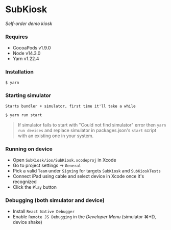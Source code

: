 # SubKiosk

_Self-order demo kiosk_

### Requires

- CocoaPods v1.9.0
- Node v14.3.0
- Yarn v1.22.4

### Installation

```sh
$ yarn
```

### Starting simulator

`Starts bundler + simulator, first time it'll take a while`

```sh
$ yarn run start
```

> If simulator fails to start with "Could not find simulator" error then `yarn run devices` and replace simulator in packages.json's `start` script with an existing one in your system.

### Running on device

- Open `SubKiosk/ios/SubKiosk.xcodeproj` in Xcode
- Go to project settings -> `General`
- Pick a valid `Team` under `Signing` for targets `SubKiosk` and `SubKioskTests`
- Connect iPad using cable and select device in Xcode once it's recognized
- Click the `Play` button

### Debugging (both simulator and device)

- Install `React Native Debugger`
- Enable `Remote JS Debugging` in the _Developer Menu_ (simulator ⌘+D, device shake)
